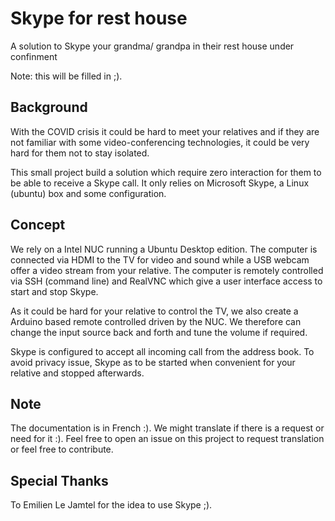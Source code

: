 # Skype for rest house
A solution to Skype your grandma/ grandpa in their rest house under confinment

Note: this will be filled in ;).

## Background
With the COVID crisis it could be hard to meet your relatives and if they are not familiar with some video-conferencing technologies, it could be very hard for them not to stay isolated.

This small project build a solution which require zero interaction for them to be able to receive a Skype call.  It only relies on Microsoft Skype, a Linux (ubuntu) box and some configuration.

## Concept
We rely on a Intel NUC running a Ubuntu Desktop edition. The computer is connected via HDMI to the TV for video and sound while a USB webcam offer a video stream from your relative.  The computer is remotely controlled via SSH (command line) and RealVNC which give a user interface access to start and stop Skype.

As it could be hard for your relative to control the TV, we also create a Arduino based remote controlled driven by the NUC.  We therefore can change the input source back and forth and tune the volume if required.

Skype is configured to accept all incoming call from the address book.  To avoid privacy issue, Skype as to be started when convenient for your relative and stopped afterwards.

## Note
The documentation is in French :).  We might translate if there is a request or need for it :).
Feel free to open an issue on this project to request translation or feel free to contribute.

## Special Thanks
To Emilien Le Jamtel for the idea to use Skype ;).
